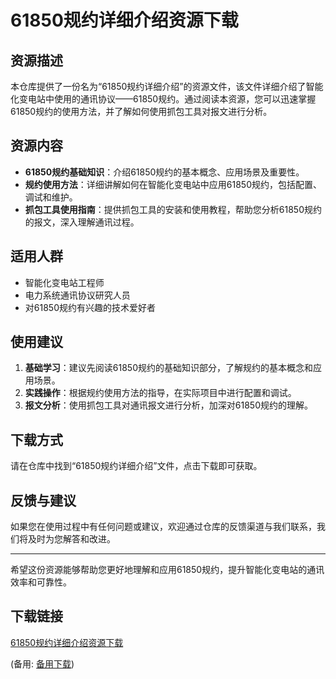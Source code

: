 # 61850规约详细介绍资源下载

## 资源描述

本仓库提供了一份名为“61850规约详细介绍”的资源文件，该文件详细介绍了智能化变电站中使用的通讯协议——61850规约。通过阅读本资源，您可以迅速掌握61850规约的使用方法，并了解如何使用抓包工具对报文进行分析。

## 资源内容

- **61850规约基础知识**：介绍61850规约的基本概念、应用场景及重要性。
- **规约使用方法**：详细讲解如何在智能化变电站中应用61850规约，包括配置、调试和维护。
- **抓包工具使用指南**：提供抓包工具的安装和使用教程，帮助您分析61850规约的报文，深入理解通讯过程。

## 适用人群

- 智能化变电站工程师
- 电力系统通讯协议研究人员
- 对61850规约有兴趣的技术爱好者

## 使用建议

1. **基础学习**：建议先阅读61850规约的基础知识部分，了解规约的基本概念和应用场景。
2. **实践操作**：根据规约使用方法的指导，在实际项目中进行配置和调试。
3. **报文分析**：使用抓包工具对通讯报文进行分析，加深对61850规约的理解。

## 下载方式

请在仓库中找到“61850规约详细介绍”文件，点击下载即可获取。

## 反馈与建议

如果您在使用过程中有任何问题或建议，欢迎通过仓库的反馈渠道与我们联系，我们将及时为您解答和改进。

---

希望这份资源能够帮助您更好地理解和应用61850规约，提升智能化变电站的通讯效率和可靠性。

## 下载链接
[61850规约详细介绍资源下载](https://pan.quark.cn/s/be3976b12926) 

(备用: [备用下载](https://pan.baidu.com/s/1aSX50YxELSOJ6DV7IOB1Lw?pwd=1234))
